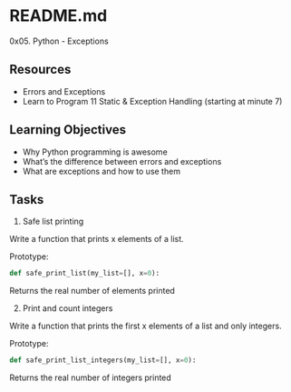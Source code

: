 # README.md

0x05. Python - Exceptions

## Resources

- Errors and Exceptions
- Learn to Program 11 Static & Exception Handling (starting at minute 7)

## Learning Objectives

- Why Python programming is awesome
- What’s the difference between errors and exceptions
- What are exceptions and how to use them

## Tasks

1.  Safe list printing

Write a function that prints x elements of a list.

Prototype:

```python
def safe_print_list(my_list=[], x=0):
```

Returns the real number of elements printed

2. Print and count integers

Write a function that prints the first x elements of a list and only integers.

Prototype:

```python
def safe_print_list_integers(my_list=[], x=0):
```

Returns the real number of integers printed

